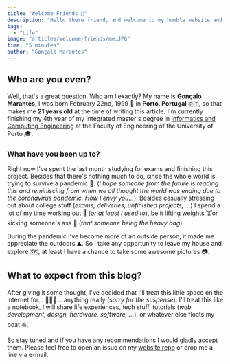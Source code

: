 ```yaml
---
title: "Welcome Friends 👋"
description: "Hello there friend, and welcome to my humble website and blog. In this article you will find what I have planned for this project as well as discover a little something about me. Excited? Yeah, I wouldn't be either. Anyway, please humor me and tag along on this journey of blogging."
tags:
  - "Life"
image: "articles/welcome-friends/me.JPG"
time: "5 minutes"
author: "Gonçalo Marantes"
---
```


## Who are you even?

Well, that's a great question. Who am I exactly? My name is **Gonçalo Marantes**, I was born February 22nd, 1999 🎉 in **Porto, Portugal** 🇵🇹, so that makes me **21 years old** at the time of writing this article. I'm currently finishing my 4th year of my integrated master's degree in [Informatics and Computing Engineering](https://sigarra.up.pt/feup/en/CUR_GERAL.CUR_VIEW?pv_curso_id=742) at the Faculty of Engineering of the University of Porto 🎓.

### What have you been up to?

Right now I've spent the last month studying for exams and finishing this project. Besides that there's nothing much to do, since the whole world is trying to survive a pandemic 🦠. (*I hope someone from the future is reading this and reminiscing from when we all thought the world was ending due to the coronavirus pandemic. How I envy you...*). Besides casually stressing out about college stuff (*exams, deliveries, unfinished projects, ...*) I spend a lot of my time working out 🏃 (*or at least I used to*), be it lifting weights 🏋️or kicking someone's ass 🥊 (*that someone being the heavy bag*).

<dynamic-image filename="articles/welcome-friends/workout.jpg" caption="@Pedro and I after punching each other for an entire morning."></dynamic-image>

During the pandemic I've become more of an outside person, it made me appreciate the outdoors ⛰️. So I take any opportunity to leave my house and explore 🗺️, at least I have a chance to take some awesome pictures 📷.

<dynamic-image class="h-96 mx-auto" filename="articles/welcome-friends/trekking.jpeg" caption="Trekking with the boys in the middle of Valongo."></dynamic-image>

## What to expect from this blog?

After giving it some thought, I've decided that I'll treat this little space on the internet for... 🥁🥁🥁... anything really (*sorry for the suspense*). I'll treat this like a notebook, I will share life experiences, tech stuff, tutorials (*web development, design, hardware, software, ...*), or whatever else floats my boat ⛵.

So stay tuned and if you have any recommendations I would gladly accept them. Please feel free to open an issue on my [website repo](https://github.com/Marantesss/Marantesss.github.io) or drop me a line via e-mail.
